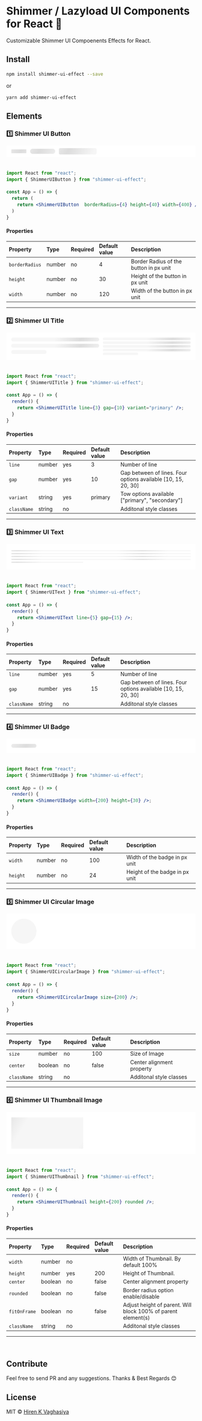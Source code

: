 # Shimmer / Lazyload UI Components for React 🚀

Customizable Shimmer UI Compoenents Effects for React.

## Install

```bash
npm install shimmer-ui-effect --save
```

or

```bash
yarn add shimmer-ui-effect
```

## Elements

### 1️⃣ Shimmer UI Button

<kbd>
<img src="./extra-files/ShimmerUIButton.png" />
</kbd>
&nbsp;
&nbsp;

```jsx
import React from "react";
import { ShimmerUIButton } from "shimmer-ui-effect";

const App = () => {
  return (
    return <ShimmerUIButton  borderRadius={4} height={40} width={400} />;
  )
}
```

#### Properties

| Property | Type   | Required | Default value | Description                                |
| :------- | :----- | :------- | :------------ | :----------------------------------------- |
| `borderRadius`   | number | no      | 4            | Border Radius of the button in px unit |
| `height`   | number | no      | 30            | Height of the button in px unit |
| `width`   | number | no      | 120            | Width of the button in px unit |

---

### 2️⃣ Shimmer UI Title

<kbd>
<img src="./extra-files/ShimmerUITitle.png" />
</kbd>
&nbsp;
&nbsp;

```jsx
import React from "react";
import { ShimmerUITitle } from "shimmer-ui-effect";

const App = () => {
  render() {
    return <ShimmerUITitle line={3} gap={10} variant="primary" />;
  }
}
```

#### Properties

| Property    | Type   | Required | Default value | Description                                                   |
| :---------- | :----- | :------- | :------------ | :------------------------------------------------------------ |
| `line`      | number | yes      | 3             | Number of line                                                |
| `gap`       | number | yes      | 10            | Gap between of lines. Four options available [10, 15, 20, 30] |
| `variant`   | string | yes      | primary       | Tow options available ["primary", "secondary"]                |
| `className` | string | no       |               | Additonal style classes                                       |

---

### 3️⃣ Shimmer UI Text

<kbd>
<img src="./extra-files/ShimmerUIText.png" />
</kbd>
&nbsp;
&nbsp;

```jsx
import React from "react";
import { ShimmerUIText } from "shimmer-ui-effect";

const App = () => {
  render() {
    return <ShimmerUIText line={5} gap={15} />;
  }
}
```

#### Properties

| Property    | Type   | Required | Default value | Description                                                   |
| :---------- | :----- | :------- | :------------ | :------------------------------------------------------------ |
| `line`      | number | yes      | 5             | Number of line                                                |
| `gap`       | number | yes      | 15            | Gap between of lines. Four options available [10, 15, 20, 30] |
| `className` | string | no       |               | Additonal style classes                                       |

---

### 4️⃣ Shimmer UI Badge

<kbd>
<img src="./extra-files/ShimmerUIBadge.png" />
</kbd>
&nbsp;
&nbsp;

```jsx
import React from "react";
import { ShimmerUIBadge } from "shimmer-ui-effect";

const App = () => {
  render() {
    return <ShimmerUIBadge width={200} height={30} />;
  }
}
```

#### Properties

| Property    | Type   | Required | Default value | Description                                                   |
| :---------- | :----- | :------- | :------------ | :------------------------------------------------------------ |
| `width`      | number | no      | 100             | Width of the badge in px unit                                                |
| `height`       | number | no      | 24            | Height of the badge in px unit |

---

### 5️⃣ Shimmer UI Circular Image

<kbd>
<img src="./extra-files/ShimmerUICircularImage.png" />
</kbd>
&nbsp;
&nbsp;

```jsx
import React from "react";
import { ShimmerUICircularImage } from "shimmer-ui-effect";

const App = () => {
  render() {
    return <ShimmerUICircularImage size={200} />;
  }
}
```

#### Properties

| Property    | Type   | Required | Default value | Description                                                   |
| :---------- | :----- | :------- | :------------ | :------------------------------------------------------------ |
| `size`      | number | no      | 100             | Size of Image                                                |
| `center`       | boolean | no      | false            | Center alignment property |
| `className`       | string | no      |             | Additonal style classes |

---

### 6️⃣ Shimmer UI Thumbnail Image

<kbd>
<img src="./extra-files/ShimmerUIThumbnail.png" />
</kbd>
&nbsp;
&nbsp;

```jsx
import React from "react";
import { ShimmerUIThumbnail } from "shimmer-ui-effect";

const App = () => {
  render() {
    return <ShimmerUIThumbnail height={200} rounded />;
  }
}
```

#### Properties

| Property    | Type   | Required | Default value | Description                                                   |
| :---------- | :----- | :------- | :------------ | :------------------------------------------------------------ |
| `width`      | number | no      |              | Width of Thumbnail. By default 100%                            |
| `height`      | number | yes      | 200             | Height of Thumbnail.                            |
| `center`       | boolean | no      | false            | Center alignment property |
| `rounded`       | boolean | no      | false            | Border radius option enable/disable |
| `fitOnFrame`       | boolean | no      | false            | Adjust height of parent. Will block 100% of parent element(s) |
| `className`       | string | no      |             | Additonal style classes |

---

&nbsp;
&nbsp;
&nbsp;
&nbsp;
&nbsp;
&nbsp;

## Contribute

Feel free to send PR and any suggestions. Thanks & Best Regards 😊

## License

MIT &copy; [Hiren K Vaghasiya](https://github.com/hirenkvaghasiya)
